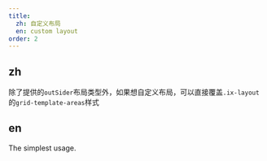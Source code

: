 ```yaml
---
title:
  zh: 自定义布局
  en: custom layout
order: 2
---
```


## zh

除了提供的`outSider`布局类型外，如果想自定义布局，可以直接覆盖`.ix-layout`的`grid-template-areas`样式

## en

The simplest usage.
